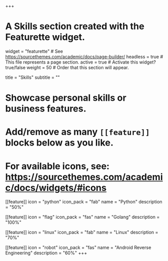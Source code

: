 +++
# A Skills section created with the Featurette widget.
widget = "featurette"  # See https://sourcethemes.com/academic/docs/page-builder/
headless = true  # This file represents a page section.
active = true  # Activate this widget? true/false
weight = 50  # Order that this section will appear.

title = "Skills"
subtitle = ""

# Showcase personal skills or business features.
# 
# Add/remove as many `[[feature]]` blocks below as you like.
# 
# For available icons, see: https://sourcethemes.com/academic/docs/widgets/#icons

[[feature]]
  icon = "python"
  icon_pack = "fab"
  name = "Python"
  description = "50%"
  
[[feature]]
  icon = "flag"
  icon_pack = "fas"
  name = "Golang"
  description = "100%"  
  
[[feature]]
  icon = "linux"
  icon_pack = "fab"
  name = "Linux"
  description = "70%"

[[feature]]
  icon = "robot"
  icon_pack = "fas"
  name = "Android Reverse Engineering"
  description = "60%"
+++
